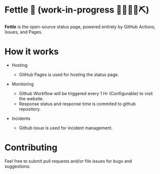 # Fettle 💟 (work-in-progress 👷🔧️👷‍♀️⛏)

**Fettle** is the open-source status page, powered entirely by GitHub Actions, Issues, and Pages.

# How it works

- Hosting
    - GitHub Pages is used for hosting the status page.

- Monitoring
    - Github Workflow will be triggered every 1 Hr (Configurable) to visit the website.
    - Response status and response time is commited to github repository.

- Incidents
    - Github issue is used for incident management.

# Contributing
Feel free to submit pull requests and/or file issues for bugs and suggestions.
